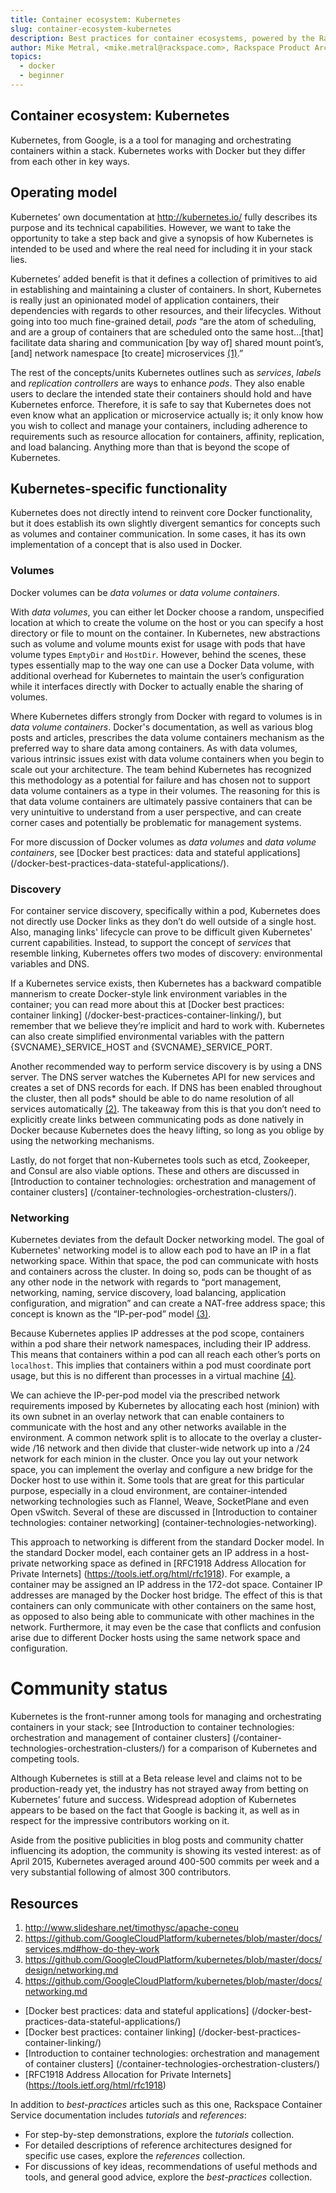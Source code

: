 ```yaml
---
title: Container ecosystem: Kubernetes
slug: container-ecosystem-kubernetes
description: Best practices for container ecosystems, powered by the Rackspace Container Service
author: Mike Metral, <mike.metral@rackspace.com>, Rackspace Product Architect
topics:
  - docker
  - beginner
---
```


## Container ecosystem: Kubernetes

Kubernetes, from Google, is a a tool for managing and orchestrating containers
within a stack. Kubernetes works with Docker but
they differ from each other in key ways.

## Operating model

Kubernetes’ own documentation at <http://kubernetes.io/> fully describes its
purpose and its technical capabilities. However, we want to take the
opportunity to take a step back and give a synopsis of how Kubernetes
is intended to be used and where the real need for including it in
your stack lies.

Kubernetes’ added benefit is that it defines a collection of
primitives to aid in establishing and maintaining a cluster of
containers. In short, Kubernetes is really just an opinionated model
of application containers, their dependencies with regards to other
resources, and their lifecycles. Without going into too much fine-grained detail,
*pods* “are the atom of scheduling, and are a group of
containers that
are scheduled onto the same host…[that] facilitate data sharing and
communication [by way of] shared mount point’s, [and] network namespace
[to create] microservices [(1)](#resources).”

The rest of the concepts/units Kubernetes outlines such as *services*,
*labels* and *replication controllers* are ways to enhance *pods*.
They also enable users to declare the intended state
their containers should hold and have Kubernetes enforce. Therefore, it
is safe to say that Kubernetes does not even know what an application or
microservice actually is; it only know how you wish to collect and manage your
containers, including adherence to requirements such as resource
allocation for containers, affinity, replication, and load balancing.
Anything more than that is beyond the scope of Kubernetes.

## Kubernetes-specific functionality

Kubernetes does not directly intend to reinvent core Docker
functionality, but it does establish its own slightly divergent
semantics for concepts such as volumes and container communication.
In some cases, it has its own implementation of a concept that is also used in
Docker.

### Volumes

Docker volumes can be *data volumes* or *data volume containers*.  

With *data volumes*, you can either
let Docker choose a random, unspecified location at which to create the
volume on the host or you can specify a host directory or file to mount on
the container. In Kubernetes, new abstractions such as volume and volume
mounts exist for usage with pods that have volume types `EmptyDir` and
`HostDir`. However, behind the scenes, these types essentially map to the
way one can use a Docker Data volume, with additional overhead for
Kubernetes to maintain the user’s configuration while it interfaces
directly with Docker to actually enable the sharing of volumes.

Where Kubernetes differs strongly from Docker with regard to volumes is in
*data volume containers*. Docker's documentation,
as well as various blog posts and articles,
prescribes the data volume containers mechanism as the preferred way to share data among
containers. As with data volumes,
various intrinsic issues exist with data volume containers
when you begin to scale out your
architecture. The team behind Kubernetes has recognized this methodology
as a potential for failure and has chosen not to support data volume
containers as a type in their volumes. The reasoning for this is that data
volume containers are ultimately passive containers that can be
very unintuitive to understand from a user perspective, and can create
corner cases and potentially be problematic for management systems.

For more discussion of Docker volumes
as *data volumes* and *data volume containers*,
see
[Docker best practices: data and stateful applications] (/docker-best-practices-data-stateful-applications/).

### Discovery

For container service discovery, specifically within a pod, Kubernetes does
not directly use Docker links as they don’t do well outside of a single
host. Also, managing links' lifecycle can prove to be difficult given Kubernetes'
current capabilities. Instead, to support  the concept of *services*
that resemble linking, Kubernetes offers two modes of discovery:
environmental variables and DNS.

If a Kubernetes service exists, then Kubernetes has a backward
compatible mannerism to create Docker-style link environment variables
in the container; you can read more about this at
[Docker best practices: container linking]
(/docker-best-practices-container-linking/), but
remember that we believe they’re implicit and hard to work with.
Kubernetes can
also create simplified environmental variables with the pattern
{SVCNAME}\_SERVICE\_HOST and
{SVCNAME}\_SERVICE\_PORT.

Another recommended way to perform service discovery is by using a DNS
server. The DNS server watches the Kubernetes API for new services and
creates a set of DNS records for each. If DNS has been enabled
throughout the cluster, then
all pods* should be able to do name resolution of all services
automatically [(2)](#resources). The takeaway from this is that you don’t need to
explicitly create links between communicating pods as done natively in
Docker because Kubernetes does the heavy lifting, so long as you oblige
by using the networking mechanisms.

Lastly, do not forget that non-Kubernetes tools such as etcd, Zookeeper, and
Consul are also viable options. These and others are discussed in
[Introduction to container technologies: orchestration and management of container clusters] (/container-technologies-orchestration-clusters/).

### Networking

Kubernetes deviates from the default Docker networking model. The goal
of Kubernetes' networking model is to allow each pod to have an IP in a
flat networking space. Within that space, the pod can communicate with hosts and
containers across the cluster. In doing so, pods can be thought of as
any other node in the network with regards to “port management,
networking, naming, service discovery, load balancing, application
configuration, and migration” and can create a NAT-free address space;
this concept is known as the “IP-per-pod” model [(3)](#resources).

Because Kubernetes applies IP addresses at the pod scope,
containers within
a pod share their network namespaces, including their IP address.
This means that
containers within a pod can all reach each other’s ports on `localhost`.
This implies that containers within a pod must coordinate port usage,
but this is no different than processes in a virtual machine [(4)](#resources).

We can achieve the IP-per-pod model via the prescribed network
requirements imposed by Kubernetes by allocating each host (minion) with
its own subnet in an overlay network that can enable containers to
communicate with the host and any other networks available in the
environment. A common network split is to allocate to the overlay a
cluster-wide /16 network and then divide that cluster-wide network up
into a /24 network for each minion in the cluster. Once you
lay out your network space, you can implement the overlay and configure a
new bridge for the Docker host to use within it. Some tools that are
great for this particular purpose, especially in a cloud environment,
are container-intended networking technologies such as Flannel, Weave,
SocketPlane and even Open vSwitch. Several of these are discussed in
[Introduction to container technologies: container networking]
(container-technologies-networking).

This approach to networking is different from the standard Docker model.
In the standard Docker model, each
container gets an IP address in a host-private networking space as defined in
[RFC1918 Address Allocation for Private Internets]
(https://tools.ietf.org/html/rfc1918). For example, a container may be assigned
an IP address in the 172-dot space. Container IP addresses are managed by the
Docker host bridge. The effect of this is that containers can only communicate with
other containers on the same host, as opposed to also being able to
communicate with other machines in the network. Furthermore, it
may even be the case that conflicts and confusion arise due to different
Docker hosts using the same network space and configuration.

# Community status

Kubernetes is the front-runner among tools for managing and orchestrating
containers in your stack;
see [Introduction to container technologies: orchestration and management of container clusters] (/container-technologies-orchestration-clusters/) for a comparison of Kubernetes
and competing tools.

Although Kubernetes is still at a Beta release level and claims not to be
production-ready yet, the industry has not strayed away from betting
on Kubernetes’ future and success. Widespread adoption of Kubernetes appears to
be based on the fact that
Google is backing it, as well as in respect for the impressive contributors
working on it.

Aside from the positive publicities in blog posts and community chatter influencing
its adoption, the community is showing its vested interest:
as of April 2015, Kubernetes averaged around 400-500 commits per
week and a very substantial following of almost 300 contributors.

<a name="resources"></a>
## Resources

1. <http://www.slideshare.net/timothysc/apache-­coneu>
2. <https://github.com/GoogleCloudPlatform/kubernetes/blob/master/docs/services.md#how-­do-­they-­work>
3. <https://github.com/GoogleCloudPlatform/kubernetes/blob/master/docs/design/networking.md>
4. <https://github.com/GoogleCloudPlatform/kubernetes/blob/master/docs/networking.md>

- [Docker best practices: data and stateful applications]    (/docker-best-practices-data-stateful-applications/)
- [Docker best practices: container linking]
(/docker-best-practices-container-linking/)
- [Introduction to container technologies: orchestration and management of container clusters] (/container-technologies-orchestration-clusters/)
- [RFC1918 Address Allocation for Private Internets]
(https://tools.ietf.org/html/rfc1918)

In addition to *best-practices* articles such as this one,
Rackspace Container Service documentation includes *tutorials* and *references*:

* For step-by-step demonstrations, explore the *tutorials* collection.
* For detailed descriptions of reference architectures designed
  for specific use cases,
  explore the *references* collection.
* For discussions of key ideas, recommendations of useful methods and tools, and
  general good advice, explore the *best-practices* collection.
